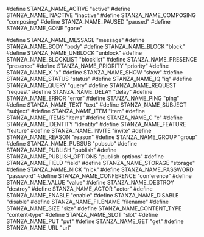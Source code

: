 #define STANZA_NAME_ACTIVE "active"
#define STANZA_NAME_INACTIVE "inactive"
#define STANZA_NAME_COMPOSING "composing"
#define STANZA_NAME_PAUSED "paused"
#define STANZA_NAME_GONE "gone"

#define STANZA_NAME_MESSAGE "message"
#define STANZA_NAME_BODY "body"
#define STANZA_NAME_BLOCK "block"
#define STANZA_NAME_UNBLOCK "unblock"
#define STANZA_NAME_BLOCKLIST "blocklist"
#define STANZA_NAME_PRESENCE "presence"
#define STANZA_NAME_PRIORITY "priority"
#define STANZA_NAME_X "x"
#define STANZA_NAME_SHOW "show"
#define STANZA_NAME_STATUS "status"
#define STANZA_NAME_IQ "iq"
#define STANZA_NAME_QUERY "query"
#define STANZA_NAME_REQUEST "request"
#define STANZA_NAME_DELAY "delay"
#define STANZA_NAME_ERROR "error"
#define STANZA_NAME_PING "ping"
#define STANZA_NAME_TEXT "text"
#define STANZA_NAME_SUBJECT "subject"
#define STANZA_NAME_ITEM "item"
#define STANZA_NAME_ITEMS "items"
#define STANZA_NAME_C "c"
#define STANZA_NAME_IDENTITY "identity"
#define STANZA_NAME_FEATURE "feature"
#define STANZA_NAME_INVITE "invite"
#define STANZA_NAME_REASON "reason"
#define STANZA_NAME_GROUP "group"
#define STANZA_NAME_PUBSUB "pubsub"
#define STANZA_NAME_PUBLISH "publish"
#define STANZA_NAME_PUBLISH_OPTIONS "publish-options"
#define STANZA_NAME_FIELD "field"
#define STANZA_NAME_STORAGE "storage"
#define STANZA_NAME_NICK "nick"
#define STANZA_NAME_PASSWORD "password"
#define STANZA_NAME_CONFERENCE "conference"
#define STANZA_NAME_VALUE "value"
#define STANZA_NAME_DESTROY "destroy"
#define STANZA_NAME_ACTOR "actor"
#define STANZA_NAME_ENABLE "enable"
#define STANZA_NAME_DISABLE "disable"
#define STANZA_NAME_FILENAME "filename"
#define STANZA_NAME_SIZE "size"
#define STANZA_NAME_CONTENT_TYPE "content-type"
#define STANZA_NAME_SLOT "slot"
#define STANZA_NAME_PUT "put"
#define STANZA_NAME_GET "get"
#define STANZA_NAME_URL "url"
